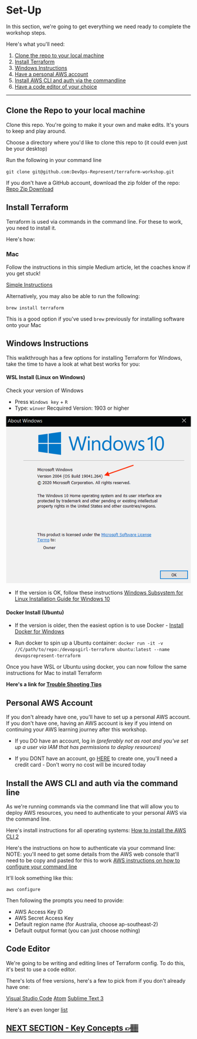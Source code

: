 # Set-Up
In this section, we're going to get everything we need ready to complete the workshop steps.

Here's what you'll need:
1. [Clone the repo to your local machine](#clone-the-repo-to-your-local-machine)
2. [Install Terraform](#install-terraform)
3. [Windows Instructions](#windows-instructions)
4. [Have a personal AWS account](#personal-aws-account)
5. [Install AWS CLI and auth via the commandline](#install-the-aws-cli-and-auth-via-the-command-line) 
6. [Have a code editor of your choice](#code-editor)

***


## Clone the Repo to your local machine
Clone this repo. You're going to make it your own and make edits. It's yours to keep and play around.

Choose a directory where you'd like to clone this repo to (it could even just be your desktop)

Run the following in your command line

`git clone git@github.com:DevOps-Represent/terraform-workshop.git`

If you don't have a GitHub account, download the zip folder of the repo:
[Repo Zip Download](https://github.com/DevOps-Represent/terraform-workshop/archive/refs/heads/main.zip)

## Install Terraform
Terraform is used via commands in the command line. For these to work, you need to install it.

Here's how:

### Mac
Follow the instructions in this simple Medium article, let the coaches know if you get stuck!

[Simple Instructions](https://medium.com/@akkireddy/how-to-install-terraform-on-macos-3e09d6a536b1)

Alternatively, you may also be able to run the following:

`brew install terraform`

This is a good option if you've used `brew` previously for installing software onto your Mac

## Windows Instructions
This walkthrough has a few options for installing Terraform for Windows, take the time to have a look at what best works for you:

#### WSL Install (Linux on Windows)
Check your version of Windows

* Press `Windows key` + `R`
* Type: `winver`
Recquired Version: 1903 or higher

![Windows Version Example](../images/winver.png)


* If the version is OK, follow these instructions [Windows Subsystem for Linux Installation Guide for Windows 10](https://docs.microsoft.com/en-us/windows/wsl/install-win10)

#### Docker Install (Ubuntu)
* If the version is older, then the easiest option is to use Docker - [Install Docker for Windows](https://docs.docker.com/docker-for-windows/install/)

* Run docker to spin up a Ubuntu container:
`docker run -it -v //C/path/to/repo:/devopsgirl-terraform ubuntu:latest --name devopsrepresent-terraform`


Once you have WSL or Ubuntu using docker, you can now follow the same instructions for Mac to install Terraform

**Here's a link for [Trouble Shooting Tips](https://docs.microsoft.com/en-us/windows/wsl/install-win10#manual-installation-steps)**

## Personal AWS Account
If you don't already have one, you'll have to set up a personal AWS account. If you don't have one, having an AWS account is key if you intend on continuing your AWS learning journey after this workshop.

- If you DO have an account, log in *(preferably not as root and you've set up a user via IAM that has permissions to deploy resources)*

- If you DONT have an account, go [HERE](https://aws.amazon.com/) to create one, you'll need a credit card - Don't worry no cost will be incured today

## Install the AWS CLI and auth via the command line
As we're running commands via the command line that will allow you to deploy AWS resources, you need to authenticate to your personal AWS via the command line.

Here's install instructions for all operating systems: [How to install the AWS CLI 2](https://docs.aws.amazon.com/cli/latest/userguide/install-cliv2.html)

Here's the instructions on how to authenticate via your command line:
NOTE: you'll need to get some details from the AWS web console that'll need to be copy and pasted for this to work
[AWS instructions on how to configure your command line](https://docs.aws.amazon.com/cli/latest/userguide/cli-configure-quickstart.html#cli-configure-quickstart-config)

It'll look something like this:
```
aws configure
```
Then following the prompts you need to provide:
- AWS Access Key ID
- AWS Secret Access Key
- Default region name (for Australia, choose ap-southeast-2)
- Default output format (you can just choose nothing)


## Code Editor
We're going to be writing and editing lines of Terraform config. To do this, it's best to use a code editor.

There's lots of free versions, here's a few to pick from if you don't already have one:

[Visual Studio Code](https://code.visualstudio.com/)
[Atom](https://github.com/atom)
[Sublime Text 3](https://www.sublimetext.com/3)

Here's an even longer [list](https://hackr.io/blog/web-development-ide)

## [NEXT SECTION  - Key Concepts 👉🏽](01-key-concepts.md)